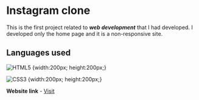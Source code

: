 # Instagram clone
This is the first project related to **_web development_** that I had developed. I developed only the home page and it is a non-responsive site.

## Languages used
![HTML5](https://user-images.githubusercontent.com/115360207/210620871-bf2d7d65-15f1-45b8-b31b-296a84a5508b.png "HTML5") {width:200px; height:200px;}


![CSS3](https://user-images.githubusercontent.com/115360207/210621558-89405a32-32d0-43c1-a8cd-9d5563bd591d.png "CSS3") {width:200px; height:200px;}


**Website link** - [Visit](https://93yit2.csb.app/ "URL")

